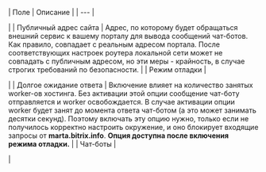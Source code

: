 | Поле | Описание |
| --- |

|
| Публичный адрес сайта | Адрес, по которому будет обращаться внешний сервис к вашему порталу для вывода сообщений чат-ботов. Как правило, совпадает с реальным адресом портала. После соответствующих настроек роутера локальной сети может не совпадать с публичным адресом, но эти меры - крайность, в случае строгих требований по безопасности. |
| Режим отладки |

|
| Долгое ожидание ответа | Включение влияет на количество занятых worker-ов хостинга. Без активации этой опции сообщение чат-боту отправляется и worker освобождается. В случае активации опции worker будет занят до момента ответа чат-ботом (а это может занимать десятки секунд). Поэтому включать эту опцию нужно, только если не получилось корректно настроить окружение, и оно блокирует входящие запросы от **marta.bitrix.info**.    **Опция доступна после включения режима отладки.** |
| Чат-боты |

|

<!--
<a class="link" name="buttons">

#### Кнопки управления

| Кнопка | Описание |
| --- |

|
| Сохранить | Сохранение параметров модуля. |
| Сбросить |